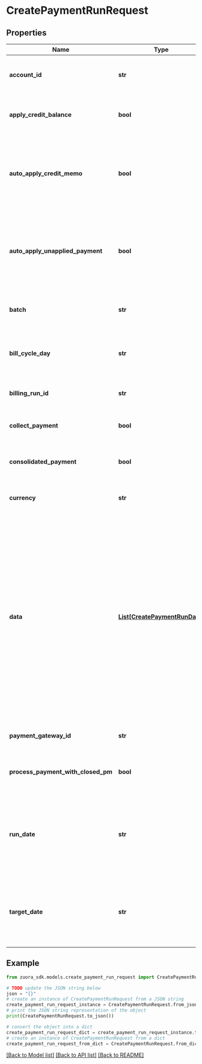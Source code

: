 # CreatePaymentRunRequest


## Properties

Name | Type | Description | Notes
------------ | ------------- | ------------- | -------------
**account_id** | **str** | The ID of the customer account associated with the payment run.   This field conflicts with each of the &#x60;batch&#x60;, &#x60;billCycleDay&#x60;, &#x60;currency&#x60;, &#x60;paymentGatewayId&#x60;, and &#x60;billingRunId&#x60; fields. If there are such conflicts, an error occurs and an error message is returned. | [optional] 
**apply_credit_balance** | **bool** | If &#x60;applyCreditBalance&#x60; is true, the credit memo or unapplied payment on the order account will be automatically applied to the invoices generated by this order. The credit memo generated by this order will not be automatically applied to any invoices. | [optional] 
**auto_apply_credit_memo** | **bool** | **Note:** This field is only available if you have [Invoice Settlement](https://knowledgecenter.zuora.com/Billing/Billing_and_Payments/Invoice_Settlement) enabled. The Invoice Settlement feature is generally available as of Zuora Billing Release 296 (March 2021). This feature includes Unapplied Payments, Credit and Debit Memo, and Invoice Item Settlement. If you want to enable Invoice Settlement, see [Invoice Settlement Enablement and Checklist Guide](https://knowledgecenter.zuora.com/Billing/Billing_and_Payments/Invoice_Settlement/Invoice_Settlement_Migration_Checklist_and_Guide) for more information.   Whether to automatically apply a posted credit memo to one or more receivables in the payment run. | [optional] 
**auto_apply_unapplied_payment** | **bool** | **Note:** This field is only available if you have [Invoice Settlement](https://knowledgecenter.zuora.com/Billing/Billing_and_Payments/Invoice_Settlement) enabled. The Invoice Settlement feature is generally available as of Zuora Billing Release 296 (March 2021). This feature includes Unapplied Payments, Credit and Debit Memo, and Invoice Item Settlement. If you want to enable Invoice Settlement, see [Invoice Settlement Enablement and Checklist Guide](https://knowledgecenter.zuora.com/Billing/Billing_and_Payments/Invoice_Settlement/Invoice_Settlement_Migration_Checklist_and_Guide) for more information.   Whether to automatically apply unapplied payments to  one or more receivables in the payment run. | [optional] 
**batch** | **str** | The alias name given to a batch. The batch name is a string of 50 characters or less.   This field conflicts with the &#x60;accountId&#x60; field. If they are both specified in the request body, an error occurs and an error message is returned.  | [optional] 
**bill_cycle_day** | **str** | The billing cycle day (BCD), the day of the month when a bill run generates invoices for the account. The value must be equal to or less then 31, and 31 is mean the EOM.   This field conflicts with the &#x60;accountId&#x60; field. If they are both specified in the request body, an error occurs and an error message is returned. | [optional] 
**billing_run_id** | **str** | The ID of a bill run.   This field conflicts with the &#x60;accountId&#x60; field. If they are both specified in the request body, an error occurs and an error message is returned. | [optional] 
**collect_payment** | **bool** | Whether to process electronic payments during the execution of payment runs.    If the Payment user permission \&quot;Process Electronic Payment\&quot; is disabled, this field will be ignored. | [optional] 
**consolidated_payment** | **bool** | **Note:** The **Process Electronic Payment** permission also needs to be allowed for a Manage Payment Runs role to work. See [Payments Roles](https://knowledgecenter.zuora.com/CF_Users_and_Administrators/A_Administrator_Settings/User_Roles/e_Payments_Roles) for more information.    Whether to process a single payment for all receivables that are due on an account. | [optional] 
**currency** | **str** | A currency defined in the web-based UI administrative settings.   This field conflicts with the &#x60;accountId&#x60; field. If they are both specified in the request body, an error occurs and an error message is returned. | [optional] 
**data** | [**List[CreatePaymentRunData]**](CreatePaymentRunData.md) |  The array of data for specifying records of accounts and invoices/debit memos that will be collected and processed by a payment run.   When you specify the data array, ensure that at least one record is passed in. If an empty array is specified, &#x60;accountId&#x60;, &#x60;batch&#x60;, &#x60;billCycleDay&#x60;, &#x60;currency&#x60;, &#x60;paymentGatewayId&#x60;, and &#x60;billingRunId&#x60; fields will be used to define the billing documents to be collected.   A maximum of 50K records are allowed to be passed into the &#x60;data&#x60; array.   Here is an example:  &#x60;&#x60;&#x60;   {     \&quot;accountId\&quot;: \&quot;60c81b5bc51649e8a7d1b48303194790\&quot;,     \&quot;documentId\&quot;: \&quot;2c9081a03c63c94c013c6894af5602dd\&quot;,     \&quot;documentType\&quot;: \&quot;Invoice\&quot;,     \&quot;amount\&quot;: 80,     \&quot;paymentMethodId\&quot;: \&quot;2c9081a03c6d7b51013c6d7e4ada0a1c\&quot;,     \&quot;paymentGatewayId\&quot;: \&quot;d2abe8342e1811ea80e774b9452e17ea\&quot;,     \&quot;comment\&quot;: \&quot;Payment Comments\&quot;,     \&quot;customField1__c\&quot;: \&quot;cf_value1\&quot;,     \&quot;customField2__c\&quot;: \&quot;cf_value2\&quot;   } &#x60;&#x60;&#x60;   Here is another example for a standalone payment:  &#x60;&#x60;&#x60;   {     \&quot;accountId\&quot;: \&quot;account2\&quot;,     \&quot;amount\&quot;: 100,     \&quot;currency\&quot;: \&quot;GBP\&quot;,     \&quot;standalone\&quot;: true   } &#x60;&#x60;&#x60; | [optional] 
**payment_gateway_id** | **str** | The ID of the gateway instance that processes the payment.   This field conflicts with the &#x60;accountId&#x60; field. If they are both specified in the request body, an error occurs and an error message is returned. | [optional] 
**process_payment_with_closed_pm** | **bool** | **Note:** The **Process Electronic Payment** permission also needs to be allowed for a Manage Payment Runs role to work. See [Payments Roles](https://knowledgecenter.zuora.com/CF_Users_and_Administrators/A_Administrator_Settings/User_Roles/e_Payments_Roles) for more information.    Whether to process payments even if the default payment method is closed. | [optional] 
**run_date** | **str** | The date and time when the scheduled payment run is to be executed, in &#x60;yyyy-mm-dd hh:mm:ss&#x60; format. The backend will ignore mintues and seconds in the field value. For example, if you specify &#x60;2017-03-01 11:30:37&#x60; for this value, this payment run will be run at 2017-03-01 11:00:00.   You must specify either the &#x60;runDate&#x60; field or the &#x60;targetDate&#x60; field in the request body. If you specify the &#x60;runDate&#x60; field, the scheduced payment run is to be executed on the run date. If you specify the &#x60;targetDate&#x60; field, the payment run is executed immediately after it is created.  | [optional] 
**target_date** | **str** | The target date used to determine which receivables to be paid in the payment run. The payments are collected for all receivables with the due date no later than the target date.   You must specify either the &#x60;runDate&#x60; field or the &#x60;targetDate&#x60; field in the request body. If you specify the &#x60;runDate&#x60; field, the scheduced payment run is to be executed on the run date. If you specify the &#x60;targetDate&#x60; field, the payment run is executed immediately after it is created.  | [optional] 

## Example

```python
from zuora_sdk.models.create_payment_run_request import CreatePaymentRunRequest

# TODO update the JSON string below
json = "{}"
# create an instance of CreatePaymentRunRequest from a JSON string
create_payment_run_request_instance = CreatePaymentRunRequest.from_json(json)
# print the JSON string representation of the object
print(CreatePaymentRunRequest.to_json())

# convert the object into a dict
create_payment_run_request_dict = create_payment_run_request_instance.to_dict()
# create an instance of CreatePaymentRunRequest from a dict
create_payment_run_request_from_dict = CreatePaymentRunRequest.from_dict(create_payment_run_request_dict)
```
[[Back to Model list]](../README.md#documentation-for-models) [[Back to API list]](../README.md#documentation-for-api-endpoints) [[Back to README]](../README.md)


